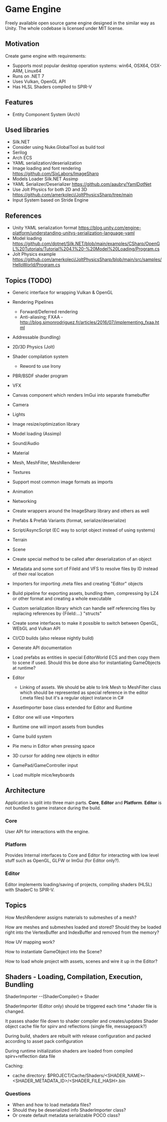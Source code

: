 # Game Engine


Freely available open source game engine designed in the similar way as Unity.
The whole codebase is licensed under MIT license.


## Motivation

Create game engine with requirements:
- Supports most popular desktop operation systems: win64, OSX64, OSX-ARM, Linux64
- Runs on .NET 7
- Uses Vulkan, OpenGL API
- Has HLSL Shaders compiled to SPIR-V


## Features

- Entity Component System (Arch)


## Used libraries

- Silk.NET
- Consider using Nuke.GlobalTool as build tool
- Serilog
- Arch ECS
- YAML serialization/deserialization
- Image loading and font rendering https://github.com/SixLabors/ImageSharp
- Models Loader Silk.NET Assimp
- YAML Serializer/Deserializer https://github.com/aaubry/YamlDotNet
- Use Jolt Physics for both 2D and 3D https://github.com/amerkoleci/JoltPhysicsSharp/tree/main
- Input System based on Stride Engine


## References

- Unity YAML serialization format https://blog.unity.com/engine-platform/understanding-unitys-serialization-language-yaml
- Model loading https://github.com/dotnet/Silk.NET/blob/main/examples/CSharp/OpenGL%20Tutorials/Tutorial%204.1%20-%20Model%20Loading/Program.cs
- Jolt Physics example https://github.com/amerkoleci/JoltPhysicsSharp/blob/main/src/samples/HelloWorld/Program.cs


## Topics (TODO)

- Generic interface for wrapping Vulkan & OpenGL
- Rendering Pipelines
    - Forward/Deferred rendering
    - Anti-aliasing; FXAA - http://blog.simonrodriguez.fr/articles/2016/07/implementing_fxaa.html
- Addressable (bundling)
- 2D/3D Physics (Jolt)
- Shader compilation system
  - Reword to use Irony
- PBR/BSDF shader program
- VFX
- Canvas component which renders ImGui into separate framebuffer
- Camera
- Lights
- Image resize/optimization library
- Model loading (Assimp)
- Sound/Audio
- Material
- Mesh, MeshFilter, MeshRenderer
- Textures
- Support most common image formats as imports
- Animation
- Networking
- Create wrappers around the ImageSharp library and others as well
- Prefabs & Prefab Variants (format, serialize/deserialize)
- Script/AsyncScript (EC way to script object instead of using systems)
- Terrain
- Scene
- Create special method to be called after deserialization of an object
- Metadata and some sort of FileId and VFS to resolve files by ID instead of their real location
- Importers for importing .meta files and creating "Editor" objects
- Build pipeline for exporting assets, bundling them, compressing by LZ4 or other format and creating a whole executable
- Custom serialization library which can handle self referencing files by replacing references by {FileId:...} "structs"
- Create some interfaces to make it possible to switch between OpenGL, WEbGL and Vulkan API
- CI/CD builds (also release nightly build)
- Generate API documentation
- Load prefabs as entities in special EditorWorld ECS and then copy them to scene if used.
Should this be done also for instantiating GameObjects at runtime?
- Editor
    - Linking of assets. We should be able to link Mesh to MeshFilter class which should be represented as special reference in the editor (.meta files) but it's a regular object instance in C#

- AssetImporter base class extended for Editor and Runtime
- Editor one will use *Importers
- Runtime one will import assets from bundles
- Game build system
- Pie menu in Editor when pressing space
- 3D cursor for adding new objects in editor
- GamePad/GameController input
- Load multiple mice/keyboards


## Architecture

Application is split into three main parts. **Core**, **Editor** and **Platform**.
**Editor** is not bundled to game instance during the build.


### Core

User API for interactions with the engine.


### Platform

Provides Internal interfaces to Core and Editor for interacting with low level stuff
such as OpenGL, GLFW or ImGui (for Editor only?).


### Editor

Editor implements loading/saving of projects, compiling shaders (HLSL) with ShaderC
to SPIR-V.


## Topics

How MeshRenderer assigns materials to submeshes of a mesh?

How are meshes and submeshes loaded and stored?
Should they be loaded right into the VertexBuffer and IndexBuffer and 
removed from the memory?

How UV mapping work?

How to instantiate GameObject into the Scene?

How to load whole project with assets, scenes and wire it up in the Editor?


## Shaders - Loading, Compilation, Execution, Bundling

ShaderImporter --(ShaderCompiler)-> Shader


ShaderImporter (Editor only) should be triggered each time *.shader file is changed.

It passes shader file down to shader compiler and creates/updates Shader object
cache file for spirv and reflections (single file, messagepack?)

During build, shaders are rebuilt with release configuration and packed according
to asset pack configuration

During runtime initialization shaders are loaded from compiled spirv+reflection data
file

Caching:
- cache directory: $PROJECT/Cache/Shaders/<SHADER_NAME>-<SHADER_METADATA_ID>/<SHADER_FILE_HASH>.bin

### Questions

- When and how to load metadata files?
- Should they be deserialized info ShaderImporter class?
- Or create default metadata serializable POCO class?
